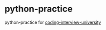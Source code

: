 # python-practice

python-practice for [coding-interview-university](https://github.com/jwasham/practice-python)
